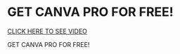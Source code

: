 # GET CANVA PRO FOR FREE!
[CLICK HERE TO SEE VIDEO](https://www.veed.io/view/6cc33a33-ab77-4bce-b9b1-cc74ce071f4e?panel=share)

GET CANVA PRO FOR FREE!
